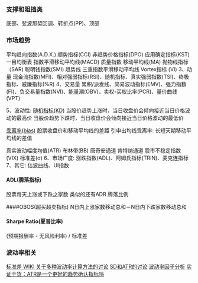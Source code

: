 
### 支撑和阻挡类
底部、斐波那契回调、转折点(PP)、顶部

### 市场趋势
平均趋向指数(A.D.X.)
顺势指标(CCI)
非趋势价格指标(DPO)
应用确定指标(KST)
一目均衡表
指数平滑移动平均线(MACD)
质量指数
移动平均线(MA)
抛物线指标（SAR)
聪明钱指数(SMI)
趋势线
三重指数平滑移动平均线
Vortex指标 (VI)
3、动量
现金流指数(MFI)、相对强弱指标(RSI)、随机指标、真实强弱指数(TSI)、终极指标、威廉指标(%R)
4、交易量
累积/派发线、简易波动指标(EMV)、强力指数(FI)、负交易量指数(NVI)、能量潮(OBV)、卖权-买权比率(PCR)、量价曲线 (VPT)

5、波动性:
[随机指标(KD)](https://zh.wikipedia.org/wiki/%E9%9A%8F%E6%9C%BA%E6%8C%87%E6%A0%87)
当股价趋势上涨时，当日收盘价会倾向接近当日价格波动的最高价
当股价趋势下跌时，当日收盘价会倾向接近当日价格波动的最低价

[乖离率(bias)](https://zh.wikipedia.org/wiki/%E4%B9%96%E9%9B%A2%E7%8E%87)
股票收盘价和移动平均线的差距
引申出均线乖离率: 长短天期移动平均线的差值

真实波动幅度均值(ATR)
布林带(BB)
唐奇安通道
肯特纳通道
股市不稳定指数(VIX)
标准差(σ)
6、市场广度: 
涨跌指数(ADL)、阿姆氏指标(TRIN)、麦克连指标
7、其它: 
估波曲线、UI指数

#### ADL(腾落指标)
股票每天上涨或下跌之家数
类似的还有ADR 腾落比例

####OBOS(超买超卖指标)
N日内上涨家数移动总和－N日内下跌家数移动总和

#### Sharpe Ratio(夏普比率)
(预期报酬率 - 无风险利率) / 标准差

### 波动率相关
[标准差 WIKI](https://zh.wikipedia.org/wiki/%E6%A8%99%E6%BA%96%E5%B7%AE)
[关于多种波动率计算方法的讨论](https://www.zhihu.com/question/19770602)
[SD和ATR的讨论](https://xueqiu.com/8287840120/66581287)
[波动率因子分析](https://www.ricequant.com/community/topic/4185/)
[实证干货：ATR是一个更好的趋势确认指标吗](https://wallstreetcn.com/articles/250206)
